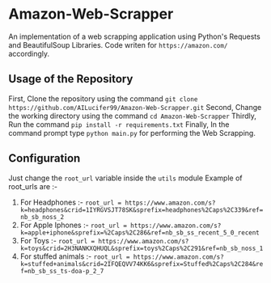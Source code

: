 # Amazon-Web-Scrapper
An implementation of a web scrapping application using Python's Requests and BeautifulSoup Libraries. 
Code writen for `https://amazon.com/` accordingly.

## Usage of the Repository
First, Clone the repository using the command `git clone https://github.com/AILucifer99/Amazon-Web-Scrapper.git`
Second, Change the working directory using the command `cd Amazon-Web-Scrapper`
Thirdly, Run the command `pip install -r requirements.txt`
Finally, In the command prompt type `python main.py` for performing the Web Scrapping. 

## Configuration
Just change the `root_url` variable inside the `utils` module
Example of root_urls are :- 
1.   For Headphones :- `root_url = https://www.amazon.com/s?k=headphones&crid=1IYRGVSJT78SK&sprefix=headphones%2Caps%2C339&ref=nb_sb_noss_2`
2.   For Apple Iphones :- `root_url = https://www.amazon.com/s?k=apple+iphone&sprefix=%2Caps%2C286&ref=nb_sb_ss_recent_5_0_recent`
3.   For Toys :- `root_url = https://www.amazon.com/s?k=toys&crid=2H3NANKXQHUQL&sprefix=toys%2Caps%2C291&ref=nb_sb_noss_1`
4.   For stuffed animals :- `root_url = https://www.amazon.com/s?k=stuffed+animals&crid=2IFQEQVV74KK6&sprefix=Stuffed%2Caps%2C284&ref=nb_sb_ss_ts-doa-p_2_7`
